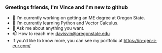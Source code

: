 ### Greetings friends, I'm Vince and I'm new to github
- 🔭 I’m currently working on getting an ME degree at Oregon State.
- 🌱 I’m currently learning Python and Vector Calculus.
- 💬 Ask me about anything you want.
- 📫 How to reach me: davisvin@oregonstate.edu
- If you'd like to know more, you can see my portfolio at https://in-gen-i-eur.com/
